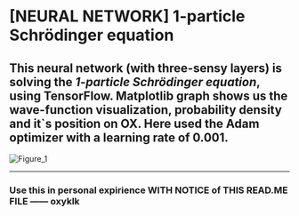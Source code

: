# [NEURAL NETWORK] 1-particle Schrödinger equation
## This neural network (with three-sensy layers) is solving the ***1-particle Schrödinger equation***, using TensorFlow. Matplotlib graph shows us the wave-function visualization, probability density and it`s position on OX. Here used the Adam optimizer with a learning rate of 0.001.

![Figure_1](https://github.com/oxykl1k/NEURAL-NETWORK-1-particle-Schrodinger-equation/assets/133672402/7edf0551-7807-491e-810b-a85afbfe6e30)

--------------------------------------------------------------------------------

### Use this in personal expirience WITH NOTICE of THIS READ.ME FILE —— oxyklk

